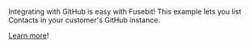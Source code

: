 Integrating with GitHub is easy with Fusebit! This example lets you list Contacts in your customer's GitHub instance.

[Learn more](https://developer.fusebit.io/docs/github)!
